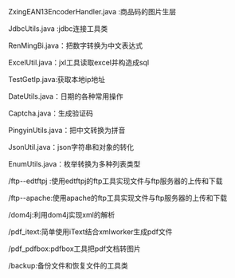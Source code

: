 ZxingEAN13EncoderHandler.java :商品码的图片生层

JdbcUtils.java :jdbc连接工具类

RenMingBi.java：把数字转换为中文表达式

ExcelUtil.java：jxl工具读取excel并构造成sql

TestGetIp.java:获取本地ip地址

DateUtils.java：日期的各种常用操作

Captcha.java：生成验证码

PingyinUtils.java：把中文转换为拼音

JsonUtil.java：json字符串和对象的转化

EnumUtils.java：枚举转换为多种列表类型

/ftp--edtftpj :使用edtftpj的ftp工具实现文件与ftp服务器的上传和下载

/ftp--apache:使用apache的ftp工具实现文件与ftp服务器的上传和下载

/dom4j:利用dom4j实现xml的解析

/pdf_itext:简单使用iText结合xmlworker生成pdf文件

/pdf_pdfbox:pdfbox工具把pdf文档转图片

/backup:备份文件和恢复文件的工具类